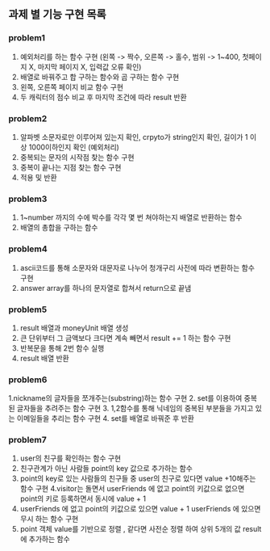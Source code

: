 ## 과제 별 기능 구현 목록

### problem1

1. 예외처리를 하는 함수 구현 (왼쪽 -> 짝수, 오른쪽 -> 홀수, 범위 -> 1~400, 첫페이지 X, 마지막 페이지 X, 입력값 오류 확인)
2. 배열로 바꿔주고 합 구하는 함수와 곱 구하는 함수 구현
3. 왼쪽, 오른쪽 페이지 비교 함수 구현
4. 두 캐릭터의 점수 비교 후 마지막 조건에 따라 result 반환

### problem2

1. 알파벳 소문자로만 이루어져 있는지 확인, crpyto가 string인지 확인, 길이가 1 이상 1000이하인지 확인 (예외처리)
2. 중복되는 문자의 시작점 찾는 함수 구현
3. 중복이 끝나는 지점 찾는 함수 구현
4. 적용 및 반환

### problem3

1. 1~number 까지의 수에 박수를 각각 몇 번 쳐야하는지 배열로 반환하는 함수
2. 배열의 총합을 구하는 함수

### problem4

1. ascii코드를 통해 소문자와 대문자로 나누어 청개구리 사전에 따라 변환하는 함수 구현
2. answer array를 하나의 문자열로 합쳐서 return으로 끝냄

### problem5

1. result 배열과 moneyUnit 배열 생성
2. 큰 단위부터 그 금액보다 크다면 계속 빼면서 result += 1 하는 함수 구현
3. 반복문을 통해 2번 함수 실행
4. result 배열 반환

### problem6

1.nickname의 글자들을 쪼개주는(substring)하는 함수 구현 2. set를 이용하여 중복된 글자들을 추려주는 함수 구현 3. 1,2함수를 통해 닉네임의 중복된 부분들을 가지고 있는 이메일들을 추리는 함수 구현 4. set를 배열로 바꿔준 후 반환

### problem7

1. user의 친구를 확인하는 함수 구현
2. 친구관계가 아닌 사람들 point의 key 값으로 추가하는 함수
3. point의 key로 있는 사람들의 친구들 중 user의 친구로 있다면 value +10해주는 함수 구현
   4.visitor는 돌면서 userFriends 에 없고 point의 키값으로 없으면 point의 키로 등록하면서 동시에 value + 1
4. userFriends 에 없고 point의 키값으로 있으면 value + 1 userFriends 에 있으면 무시 하는 함수 구현
5. point 객체 value를 기반으로 정렬 , 같다면 사전순 정렬 하여 상위 5개의 값 result 에 추가하는 함수
